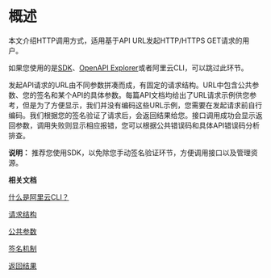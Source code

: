 # 概述

本文介绍HTTP调用方式，适用基于API URL发起HTTP/HTTPS GET请求的用户。

如果您使用的是[SDK](https://next.api.aliyun.com/api-tools/sdk/Ecs?version=2014-05-26)、[OpenAPI Explorer](https://api.aliyun.com/)或者阿里云CLI，可以跳过此环节。

发起API请求的URL由不同参数拼凑而成，有固定的请求结构。URL中包含公共参数、您的签名和某个API的具体参数。每篇API文档均给出了URL请求示例供您参考，但是为了方便显示，我们并没有编码这些URL示例，您需要在发起请求前自行编码。我们根据您的签名验证了请求后，会返回结果给您。接口调用成功会显示返回参数，调用失败则显示相应报错，您可以根据公共错误码和具体API错误码分析排查。

**说明：** 推荐您使用SDK，以免除您手动签名验证环节，方便调用接口以及管理资源。

**相关文档**  


[什么是阿里云CLI？]()

[请求结构](/intl.zh-CN/API参考/HTTP调用方式/请求结构.md)

[公共参数](/intl.zh-CN/API参考/HTTP调用方式/公共参数.md)

[签名机制](/intl.zh-CN/API参考/HTTP调用方式/签名机制.md)

[返回结果](/intl.zh-CN/API参考/HTTP调用方式/返回结果.md)

